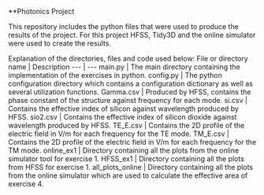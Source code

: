 **Photonics Project

This repository includes the python files that were used to produce the results of the project.
For this project HFSS, Tidy3D and the online simulator were used to create the results.

Explanation of the directories, files and code used below:
File or directory name | Description
--- | ---
main.py | The main directory containing the implementation of the exercises in python.
config.py | The python configuration directory which contains a configuration dictionary as well as several utilization functions.
Gamma.csv | Produced by HFSS, contains the phase constant of the structure against frequency for each mode.
si.csv | Contains the effective index of silicon against wavelength produced by HFSS.
sio2.csv | Contains the effective index of silicon dioxide against wavelength produced by HFSS.
TE_E.csv | Contains the 2D profile of the electric field in V/m for each frequency for the TE mode.
TM_E.csv | Contains the 2D profile of the electric field in V/m for each frequency for the TM mode.
online_ex1 | Directory containing all the plots from the online simulator tool for exercise 1.
HFSS_ex1 | Directory containing all the plots from HFSS for exercise 1.
all_plots_online | Directory containing all the plots from the online simulator which are used to calculate the effective area of exercise 4.

